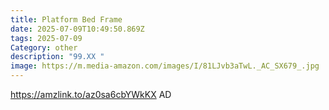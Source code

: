 ```yaml
---
title: Platform Bed Frame
date: 2025-07-09T10:49:50.869Z
tags: 2025-07-09
Category: other
description: "99.XX "
image: https://m.media-amazon.com/images/I/81LJvb3aTwL._AC_SX679_.jpg
---
```

https://amzlink.to/az0sa6cbYWkKX   AD
